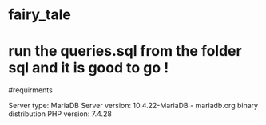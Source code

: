 # fairy_tale

# run the queries.sql from the folder sql and it is good to go ! 

#requirments

  Server type: MariaDB
  Server version: 10.4.22-MariaDB - mariadb.org binary distribution
  PHP version: 7.4.28
